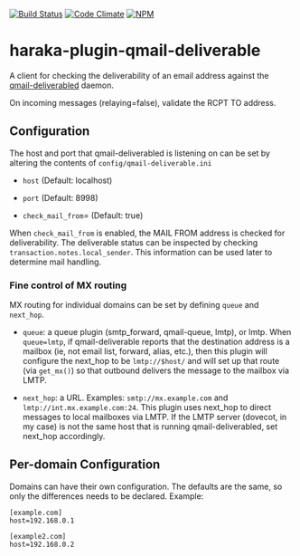 [![Build Status][ci-img]][ci-url]
[![Code Climate][clim-img]][clim-url]
[![NPM][npm-img]][npm-url]

# haraka-plugin-qmail-deliverable

A client for checking the deliverability of an email address against the [qmail-deliverabled](http://search.cpan.org/dist/Qmail-Deliverable/) daemon.

On incoming messages (relaying=false), validate the RCPT TO address.

## Configuration

The host and port that qmail-deliverabled is listening on can be set by
altering the contents of `config/qmail-deliverable.ini`

- `host` (Default: localhost)

- `port` (Default: 8998)

- `check_mail_from`= (Default: true)

When `check_mail_from` is enabled, the MAIL FROM address is checked for deliverability. The deliverable status can be inspected by checking `transaction.notes.local_sender`. This information can be used later to determine mail handling.

### Fine control of MX routing

MX routing for individual domains can be set by defining `queue` and `next_hop`.

- `queue`: a queue plugin (smtp_forward, qmail-queue, lmtp), or lmtp. When `queue=lmtp`, if qmail-deliverable reports that the destination address is a mailbox (ie, not email list, forward, alias, etc.), then this plugin will configure the next_hop to be `lmtp://$host/` and will set up that route (via `get_mx()`) so that outbound delivers the message to the mailbox via LMTP.

- `next_hop`: a URL. Examples: `smtp://mx.example.com` and `lmtp://int.mx.example.com:24`. This plugin uses next_hop to direct messages to local mailboxes via LMTP. If the LMTP server (dovecot, in my case) is not the same host that is running qmail-deliverabled, set next_hop accordingly.

## Per-domain Configuration

Domains can have their own configuration. The defaults are the same, so only the differences
needs to be declared. Example:

    [example.com]
    host=192.168.0.1

    [example2.com]
    host=192.168.0.2

<!-- leave these buried at the bottom of the document -->

[ci-img]: https://github.com/haraka/haraka-plugin-qmail-deliverable/actions/workflows/ci.yml/badge.svg
[ci-url]: https://github.com/haraka/haraka-plugin-qmail-deliverable/actions/workflows/ci.yml
[clim-img]: https://codeclimate.com/github/haraka/haraka-plugin-qmail-deliverable/badges/gpa.svg
[clim-url]: https://codeclimate.com/github/haraka/haraka-plugin-qmail-deliverable
[npm-img]: https://nodei.co/npm/haraka-plugin-qmail-deliverable.png
[npm-url]: https://www.npmjs.com/package/haraka-plugin-qmail-deliverable

